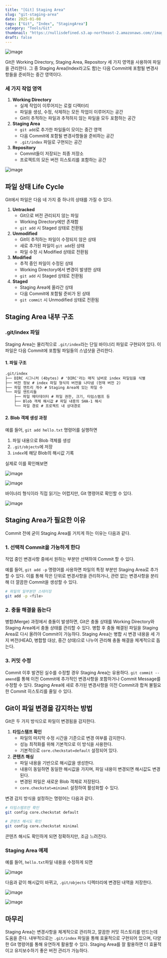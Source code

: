 ```yaml
---
title: "[Git] Staging Area"
slug: "git-staging-area"
date: 2025-01-08
tags: ["Git", "Index", "StagingArea"]
category: "Tools/Git"
thumbnail: "https://nullisdefined.s3.ap-northeast-2.amazonaws.com//images/dfeb95ba0c2ed042ed25f03b783c8b4e.png"
draft: false
---
```

![image](https://nullisdefined.s3.ap-northeast-2.amazonaws.com//images/dfeb95ba0c2ed042ed25f03b783c8b4e.png)

Git은 Working Directory, Staging Area, Repository 세 가지 영역을 사용하여 파일을 관리한다. 그 중 Staging Area(Index라고도 함)는 다음 Commit에 포함될 변경사항들을 준비하는 중간 영역이다.

### 세 가지 작업 영역

1. **Working Directory**
	- 실제 작업이 이루어지는 로컬 디렉터리
	- 파일을 생성, 수정, 삭제하는 모든 작업이 이루어지는 공간
	- Git이 추적하는 파일과 추적하지 않는 파일을 모두 포함하는 공간
2. **Staging Area**
	- `git add`로 추가한 파일들이 모이는 중간 영역
	- 다음 Commit에 포함될 변경사항들을 준비하는 공간
	- `.git/index` 파일로 구현되는 공간
3. **Repository**
	- Commit들이 저장되는 최종 저장소
	- 프로젝트의 모든 버전 히스토리를 포함하는 공간

![image](https://nullisdefined.s3.ap-northeast-2.amazonaws.com//images/6f4b87d19d44200ad18949c163e825d8.png)

## 파일 상태 Life Cycle

Git에서 파일은 다음 네 가지 중 하나의 상태를 가질 수 있다.

1. **Untracked**
	- Git으로 버전 관리되지 않는 파일
	- Working Directory에만 존재함
	- `git add` 시 Staged 상태로 전환됨
1. **Unmodified**
	- Git이 추적하는 파일이 수정되지 않은 상태
	- 새로 추가된 파일이 `git add`된 상태
	- 파일 수정 시 Modified 상태로 전환됨
2. **Modified**
	- 추적 중인 파일이 수정된 상태
	- Working Directory에서 변경이 발생한 상태
	- `git add` 시 Staged 상태로 전환됨
1. **Staged**
	- Staging Area에 올라간 상태
	- 다음 Commit에 포함될 준비가 된 상태
	- `git commit` 시 Unmodified 상태로 전환됨

## Staging Area 내부 구조

### .git/index 파일

Staging Area는 물리적으로 `.git/index`라는 단일 바이너리 파일로 구현되어 있다. 이 파일은 다음 Commit에 포함될 파일들의 스냅샷을 관리한다.

#### 1. 파일 구조
```txt
.git/index
├── DIRC 시그니처 (4bytes) # 'DIRC'라는 매직 넘버로 index 파일임을 식별
├── 버전 정보 # index 파일 형식의 버전을 나타냄 (현재 버전 2)
├── 파일 엔트리 개수 # Staging Area에 있는 파일 수
└── 파일 엔트리들
    ├── 파일 메타데이터 # 파일 권한, 크기, 타임스탬프 등
    ├── Blob 객체 해시값 # 파일 내용의 SHA-1 해시
    └── 파일 경로 # 프로젝트 내 상대경로
```

#### 2. Blob 객체 생성 과정

예를 들어, `git add hello.txt` 명령어를 실행하면

1. 파일 내용으로 Blob 객체를 생성
2. `.git/objects`에 저장
3. `index`에 해당 Blob의 해시값 기록

실제로 이를 확인해보면

![image](https://nullisdefined.s3.ap-northeast-2.amazonaws.com//images/c3d628bcb03ac8ec99b1961638b9669d.png)

![image](https://nullisdefined.s3.ap-northeast-2.amazonaws.com//images/f0193f43d04aea85a664f823d591e85c.png)

바이너리 형식이라 직접 읽기는 어렵지만, Git 명령어로 확인할 수 있다.

![image](https://nullisdefined.s3.ap-northeast-2.amazonaws.com//images/115bed5103cdac654db6cd9adb0cf775.png)

## Staging Area가 필요한 이유

Commit 전에 굳이 Staging Area를 거치게 하는 이유는 다음과 같다.

### 1. 선택적 Commit을 가능하게 한다

작업 중인 변경사항 중에서 원하는 부분만 선택하여 Commit 할 수 있다.

예를 들어, `git add -p` 명령어를 사용하면 파일의 특정 부분만 Staging Area로 추가할 수 있다. 이를 통해 작은 단위로 변경사항을 관리하거나, 관련 없는 변경사항을 분리해 더 깔끔한 Commit을 생성할 수 있다.

```bash
# 파일의 일부분만 스테이징
git add -p <file>
```

### 2. 충돌 해결을 돕는다

병합(Merge) 과정에서 충돌이 발생하면, Git은 충돌 상태를 Working Directory와 Staging Area에서 충돌 상태를 관리할 수 있다. 병합 후 충돌 해결된 파일을 Staging Area로 다시 올려야 Commit이 가능하다. Staging Area는 병합 시 변경 내용을 세 가지 버전(HEAD, 병합할 대상, 중간 상태)으로 나누어 관리해 충돌 해결을 체계적으로 돕는다.

### 3. 커밋 수정

Commit 이후 발견된 실수를 수정할 경우 Staging Area는 유용하다. `git commit --amend`를 통해 이전 Commit에 추가적인 변경사항을 포함하거나 Commit Message를 수정할 수 있다. Staging Area에 새로 추가된 변경사항을 이전 Commit과 합쳐 불필요한 Commit 히스토리를 줄일 수 있다.

## Git이 파일 변경을 감지하는 방법

Git은 두 가지 방식으로 파일이 변경됨을 감지한다.

1. **타임스탬프 확인**
	- 파일의 마지막 수정 시간을 기준으로 변경 여부를 감지한다.
	- 성능 최적화를 위해 기본적으로 이 방식을 사용한다.
	- 기본적으로 `core.checkstat=default` 설정되어 있다.
2. **콘텐츠 해싱**
	- 파일 내용을 기반으로 해시값을 생성한다. 
	- 내용이 동일하면 동일한 해시값을 가지며, 파일 내용이 변경되면 해시값도 변경된다.
	- 변경된 파일은 새로운 Blob 객체로 저장된다.
	- `core.checkstat=minimal` 설정하여 활성화할 수 있다.

변경 감지 방식을 설정하는 명령어는 다음과 같다.

```bash
# 타임스탬프만 확인
git config core.checkstat default

# 콘텐츠 해시도 확인
git config core.checkstat minimal
```

콘텐츠 해시도 확인하게 되면 정확하지만, 조금 느려진다.

### Staging Area 예제

예를 들어, `hello.txt`파일 내용을 수정하게 되면

![image](https://nullisdefined.s3.ap-northeast-2.amazonaws.com//images/a7b85aa0b557508501931cd153c2002c.png)

다음과 같이 해시값이 바뀌고, `.git/objects` 디렉터리에 변경된 내역을 저장한다.

![image](https://nullisdefined.s3.ap-northeast-2.amazonaws.com//images/b5df508d06498587a9982790455b947e.png)

![image](https://nullisdefined.s3.ap-northeast-2.amazonaws.com//images/1149d1672f02fcf42d1898be3c3badbf.png)

## 마무리

Staging Area는 변경사항을 체계적으로 관리하고, 깔끔한 커밋 히스토리를 만드는데 도움을 준다. 내부적으로는 `.git/index` 파일을 통해 효율적으로 구현되어 있으며, 다양한 Git 명령어를 통해 유연하게 활용할 수 있다. Staging Area를 잘 활용하면 더 효율적이고 유지보수하기 좋은 버전 관리가 가능하다.